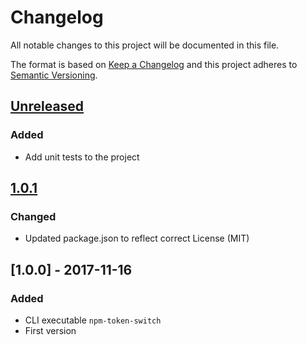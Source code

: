 # Changelog
All notable changes to this project will be documented in this file.

The format is based on [Keep a Changelog](http://keepachangelog.com/en/1.0.0/)
and this project adheres to [Semantic Versioning](http://semver.org/spec/v2.0.0.html).

## [Unreleased]
### Added
- Add unit tests to the project

## [1.0.1]
### Changed
- Updated package.json to reflect correct License (MIT)

## [1.0.0] - 2017-11-16
### Added
- CLI executable `npm-token-switch`
- First version


[Unreleased]: https://github.com/meister/npm-token-switch/compare/v1.0.1...HEAD
[1.0.1]: https://github.com/meister/npm-token-switch/compare/v1.0.0...v1.0.1